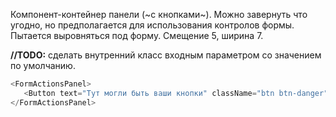 Компонент-контейнер панели (~с кнопками~). Можно завернуть что угодно, но
предполагается для использования контролов формы.
Пытается выровняться под форму. Смещение 5, ширина 7.

**//TODO:** сделать внутренний класс входным параметром со значением по умолчанию.

```js
<FormActionsPanel>
   <Button text="Тут могли быть ваши кнопки" className="btn btn-danger"/>
</FormActionsPanel>
``` 
